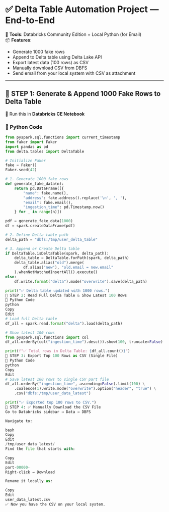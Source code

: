# ✅ Delta Table Automation Project — End-to-End

🔧 **Tools**: Databricks Community Edition + Local Python (for Email)  
📦 **Features**:
- Generate 1000 fake rows  
- Append to Delta table using Delta Lake API  
- Export latest data (100 rows) as CSV  
- Manually download CSV from DBFS  
- Send email from your local system with CSV as attachment  

---

## 🔷 STEP 1: Generate & Append 1000 Fake Rows to Delta Table  
📍 Run this in **Databricks CE Notebook**

### 🧾 Python Code

```python
from pyspark.sql.functions import current_timestamp
from faker import Faker
import pandas as pd
from delta.tables import DeltaTable

# Initialize Faker
fake = Faker()
Faker.seed(42)

# 1. Generate 1000 fake rows
def generate_fake_data(n):
    return pd.DataFrame([{
        "name": fake.name(),
        "address": fake.address().replace('\n', ', '),
        "email": fake.email(),
        "ingestion_time": pd.Timestamp.now()
    } for _ in range(n)])

pdf = generate_fake_data(1000)
df = spark.createDataFrame(pdf)

# 2. Define Delta table path
delta_path = "dbfs:/tmp/user_delta_table"

# 3. Append or Create Delta table
if DeltaTable.isDeltaTable(spark, delta_path):
    delta_table = DeltaTable.forPath(spark, delta_path)
    delta_table.alias("old").merge(
        df.alias("new"), "old.email = new.email"
    ).whenNotMatchedInsertAll().execute()
else:
    df.write.format("delta").mode("overwrite").save(delta_path)

print("✅ Delta table updated with 1000 rows.")
🔷 STEP 2: Read Full Delta Table & Show Latest 100 Rows
🧾 Python Code
python
Copy
Edit
# Load full Delta table
df_all = spark.read.format("delta").load(delta_path)

# Show latest 100 rows
from pyspark.sql.functions import col
df_all.orderBy(col("ingestion_time").desc()).show(100, truncate=False)

print(f"✅ Total rows in Delta Table: {df_all.count()}")
🔷 STEP 3: Export Top 100 Rows as CSV (Single File)
🧾 Python Code
python
Copy
Edit
# Save latest 100 rows to single CSV part file
df_all.orderBy("ingestion_time", ascending=False).limit(100) \
    .coalesce(1).write.mode("overwrite").option("header", "true") \
    .csv("dbfs:/tmp/user_data_latest")

print("✅ Exported top 100 rows to CSV.")
🔷 STEP 4: ✅ Manually Download the CSV File
Go to Databricks sidebar → Data → DBFS

Navigate to:

bash
Copy
Edit
/tmp/user_data_latest/
Find the file that starts with:

Copy
Edit
part-00000-
Right-click → Download

Rename it locally as:

Copy
Edit
user_data_latest.csv
✅ Now you have the CSV on your local system.
